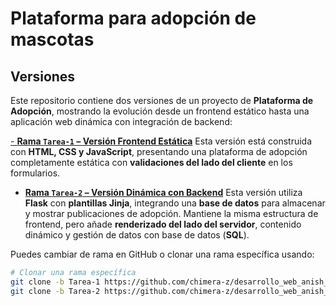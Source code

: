 # Plataforma para adopción de mascotas
## Versiones

Este repositorio contiene dos versiones de un proyecto de **Plataforma de Adopción**, mostrando la evolución desde un frontend estático hasta una aplicación web dinámica con integración de backend:

[- **Rama `Tarea-1` – Versión Frontend Estática**](https://github.com/chimera-z/desarrollo_web_anish_samtani/tree/Tarea-1)
  Esta versión está construida con **HTML, CSS y JavaScript**, presentando una plataforma de adopción completamente estática con **validaciones del lado del cliente** en los formularios. 

- [**Rama `Tarea-2` – Versión Dinámica con Backend**](https://github.com/chimera-z/desarrollo_web_anish_samtani/tree/Tarea-2)
  Esta versión utiliza **Flask** con **plantillas Jinja**, integrando una **base de datos** para almacenar y mostrar publicaciones de adopción. Mantiene la misma estructura de frontend, pero añade **renderizado del lado del servidor**, contenido dinámico y gestión de datos con base de datos (**SQL**).

Puedes cambiar de rama en GitHub o clonar una rama específica usando:

```bash
# Clonar una rama específica
git clone -b Tarea-1 https://github.com/chimera-z/desarrollo_web_anish_samtani.git
git clone -b Tarea-2 https://github.com/chimera-z/desarrollo_web_anish_samtani.git
